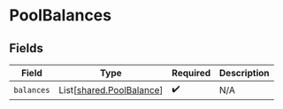 # PoolBalances


## Fields

| Field                                                          | Type                                                           | Required                                                       | Description                                                    |
| -------------------------------------------------------------- | -------------------------------------------------------------- | -------------------------------------------------------------- | -------------------------------------------------------------- |
| `balances`                                                     | List[[shared.PoolBalance](../../models/shared/poolbalance.md)] | :heavy_check_mark:                                             | N/A                                                            |